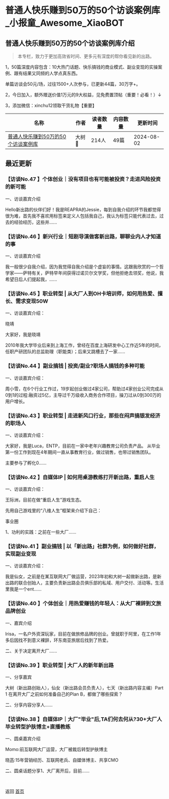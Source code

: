 # 普通人快乐赚到50万的50个访谈案例库_小报童_Awesome_XiaoBOT

## 普通人快乐赚到50万的50个访谈案例库介绍
> 本专栏，致力于更加高效省时间、更多元有深度的帮你看见新的出路。    
    
1，50篇深度内容包含：10大热门话题、快乐搞钱的商业模式、副业变现的实操案例、跟有结果又同频的人学点真东西。    
    
单篇访谈会50元/场，过往1500+人次参与，已更新44篇，30万字+。    
    
2，今日加入，额外赠送价值1万元的9大权益，见免费置顶帖（重要！必看！）↓    
    
3，添加微信：xinchu12领取干货礼物【重要】  
  


|名称|作者|读者数量|内容数量|更新时间|
|---|---|---|---|---|
|[普通人快乐赚到50万的50个访谈案例库](https://xiaobot.net/p/xinchulu12?refer=0b133df9-27dc-423b-8101-639049001c13)|大树🌳|214人|49篇|2024-08-02|

## 最近更新
### 【访谈No.47 】个体创业｜没有项目也有可能被投资？走进风险投资的新可能

一、访谈嘉宾介绍

Hello新出路的伙伴们好！我是REAPRA的Jessie，每到自我介绍的环节我都觉得很为难，首先我不喜欢用标签来定义人包括我自己，我认为标签只能代表过去，过去的经验经历，这些并......

### 【访谈No.46 】新兴行业｜短剧导演做客新出路，聊聊业内人才知道的事

一、访谈嘉宾介绍

我一般很少自我介绍，因为我觉得自我介绍是个虚妄的事情。这跟我欣赏的一个哲学家——萨特有关，萨特早年间获得过诺贝尔文学奖，但他拒绝去领奖，他说，我希望日后人们提起我，......

### 【访谈No.45 】职业转型 | 从大厂人到OH卡培训师，如何用热爱、擅长、需求变现50W

一、访谈嘉宾介绍：

晓靖

大家好，我是晓靖

2010年我大学毕业后来到上海工作，曾经在百度上海研发中心工作近5年的时间，任职产研团队的总监助理（职能类）；后来又跳槽去了一家......

### 【访谈No.44 】副业搞钱 | 投资/副业?职场人搞钱的多种可能

一、访谈嘉宾介绍：

周小雪，在6个行业工作过，19岁起创业做过4家公司，帮助过4家创业公司完成从0到1的过程:融资过5亿，主导过千万级收入商务合作项目，操刀过从0到300万的用户增长。

### 【访谈No.43 】职业转型 | 走进新风口行业，那些在闷声搞银发经济的职场人

一、访谈嘉宾介绍：

大家好，我是Luca，ENTP，目前在一家中老年兴趣教育公司负责产品。 从毕业第一份工作到现在4年期间一直从事教育行业，做过销售，也带过销售团队。

主要参与了孵化0......

### 【访谈No.42 】自媒体IP | 如何用桌游教练打开新出路，重启人生

一、访谈嘉宾介绍：

王际洲，目前在做“重启人生”游戏生态。

先用自己游戏里的“八维人生”框架来介绍下自己：

事业圈

1、功利的实践：之前在一些大厂......

### 【访谈No.41 】副业搞钱 | 以「新出路」社群为例，如何做好社群，实现副业变现

一、访谈嘉宾介绍：

我是仙女，之前是在某互联网大厂做运营，2023年初和大树一起做新出路，是新出路的联合创始人，主要负责新出路会员俱乐部的私域、用户交付、活动等。生活里我是一个ent......

### 【访谈No.40 】个体创业｜用热爱赚钱的年轻人：从大厂裸辞到文旅品牌创业

一、嘉宾介绍

Irisa，一名户外资深玩家，目前在做旅修品牌的创业。曾就职于阿里，在工作1年多后因找不到意义裸辞，环东南亚旅居后找到了热爱。

二、关于决定离开大厂......

### 【访谈No.39 】职业转型 | 大厂人的新年新出路

一、分享嘉宾

大树（新出路创始人），仙女（新出路会员负责人），七天（新出路内容主编）Part 1 在离开大厂之前如何准备自己的Plan B，都做了哪些探索？

二、分享内容分享人......

### 【访谈No.38 】自媒体IP｜大厂"毕业"后,TA们何去何从?30+大厂人毕业转型护肤博主+直播教练

一、圆桌嘉宾介绍

Momo:前互联网大厂运营，大厂被裁后转型护肤博主

晓菡:15年营销经历、互联网老兵、自媒体博主、共享CMO

二、圆桌话题分享1、大厂离开后，目前......


<a href="https://github.com/Reno9527/awesome-xiaobot" style="color: white; text-decoration: none;">awesome-xiaobot</a>

返回 [首页](../README.md)
